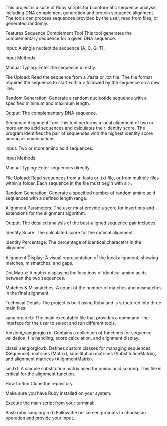 This project is a suite of Ruby scripts for bioinformatic sequence analysis, including DNA complement generation and protein sequence alignment. The tools can process sequences provided by the user, read from files, or generated randomly.

Features
Sequence Complement Tool
This tool generates the complementary sequence for a given DNA sequence.

Input: A single nucleotide sequence (A, C, G, T).

Input Methods:

Manual Typing: Enter the sequence directly.

File Upload: Read the sequence from a .fasta or .txt file. The file format requires the sequence to start with a > followed by the sequence on a new line.

Random Generation: Generate a random nucleotide sequence with a specified minimum and maximum length.

Output: The complementary DNA sequence.

Sequence Alignment Tool
This tool performs a local alignment of two or more amino acid sequences and calculates their identity score. The program identifies the pair of sequences with the highest identity score among all combinations.

Input: Two or more amino acid sequences.

Input Methods:

Manual Typing: Enter sequences directly.

File Upload: Read sequences from a .fasta or .txt file, or from multiple files within a folder. Each sequence in the file must begin with a >.

Random Generation: Generate a specified number of random amino acid sequences with a defined length range.

Alignment Parameters: The user must provide a score for insertions and extensions for the alignment algorithm.

Output: The detailed analysis of the best-aligned sequence pair includes:

Identity Score: The calculated score for the optimal alignment.

Identity Percentage: The percentage of identical characters in the alignment.

Alignment Display: A visual representation of the local alignment, showing matches, mismatches, and gaps.

Dot Matrix: A matrix displaying the locations of identical amino acids between the two sequences.

Matches & Mismatches: A count of the number of matches and mismatches in the final alignment.

Technical Details
The project is built using Ruby and is structured into three main files:

sangiorgio.rb: The main executable file that provides a command-line interface for the user to select and run different tools.

funzioni_sangiorgio.rb: Contains a collection of functions for sequence validation, file handling, score calculation, and alignment display.

classi_sangiorgio.rb: Defines custom classes for managing sequences (Sequence), matrices (Matrix), substitution matrices (SubstitutionMatrix), and alignment matrices (AlignmentMatrix).

sm.txt: A sample substitution matrix used for amino acid scoring. This file is critical for the alignment function.

How to Run
Clone the repository.

Make sure you have Ruby installed on your system.

Execute the main script from your terminal:

Bash ruby sangiorgio.rb
Follow the on-screen prompts to choose an operation and provide your input.
